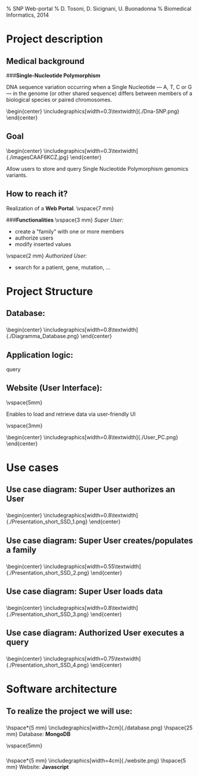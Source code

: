 % SNP Web-portal
% D. Tosoni, D. Sicignani, U. Buonadonna
% Biomedical Informatics, 2014

# Project description

## Medical background
###**Single-Nucleotide Polymorphism**

DNA sequence variation occurring when a Single Nucleotide — A, T, C or G — in the genome (or other shared sequence) differs between members of a biological species or paired chromosomes.

\begin{center}
	\includegraphics[width=0.3\textwidth]{./Dna-SNP.png}
\end{center}

<!--
![Alt text](./Dna-SNP.png)
-->

## Goal
<!--
\begin{tabular}{c @{\hspace{1em}} c}
\includegraphics[width=5cm]{./Dna-SNP.png} &
saddsasadasddsaas\\
\end{tabular}
-->

\begin{center}
	\includegraphics[width=0.3\textwidth]{./imagesCAAF6KCZ.jpg}
\end{center}

Allow users to store and query Single Nucleotide Polymorphism genomics variants.

## How to reach it?
Realization of a **Web Portal**.
\vspace{7 mm}

###**Functionalities**
\vspace{3 mm}
*Super User:*

- create a "family" with one or more members
- authorize users
- modify inserted values

\vspace{2 mm}
*Authorized User:*

- search for a patient, gene, mutation, ...

# Project Structure
## Database:

###
\begin{center}
	\includegraphics[width=0.8\textwidth]{./Diagramma_Database.png}
\end{center}

## Application logic:

query

## Website (User Interface):

\vspace{5mm}

Enables to load and retrieve data via user-friendly UI

\vspace{3mm}

\begin{center}
	\includegraphics[width=0.8\textwidth]{./User_PC.png}
\end{center}

# Use cases

## Use case diagram: Super User authorizes an User

###
\begin{center}
	\includegraphics[width=0.8\textwidth]{./Presentation_short_SSD_1.png}
\end{center}

## Use case diagram: Super User creates/populates a family

###
\begin{center}
	\includegraphics[width=0.55\textwidth]{./Presentation_short_SSD_2.png}
\end{center}

## Use case diagram: Super User loads data

###
\begin{center}
	\includegraphics[width=0.8\textwidth]{./Presentation_short_SSD_3.png}
\end{center}

## Use case diagram: Authorized User executes a query

###
\begin{center}
	\includegraphics[width=0.75\textwidth]{./Presentation_short_SSD_4.png}
\end{center}

# Software architecture

## To realize the project we will use:

###
\hspace*{5 mm}
\includegraphics[width=2cm]{./database.png}
\hspace{25 mm} Database: **MongoDB**

\vspace{5mm}

###
\hspace*{5 mm}
\includegraphics[width=4cm]{./website.png}
\hspace{5 mm} Website: **Javascript**

<!-- pandoc -t beamer --slide-level 2 -V theme:CambridgeUS -s Presentation_short.md -o Presentation_short.pdf -->